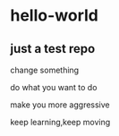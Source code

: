 # hello-world
just a test repo
---
change something

do what you want to do

make you more aggressive

keep learning,keep moving
